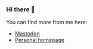 ### Hi there 👋

You can find more from me here:
- <a rel="me" href="https://norden.social/@ulfk">Mastodon</a>
- [Personal homepage](https://ulf-kuehnle.de)


<!--
**ulfk/ulfk** is a ✨ _special_ ✨ repository because its `README.md` (this file) appears on your GitHub profile.

Here are some ideas to get you started:

- 🔭 I’m currently working on ...
- 🌱 I’m currently learning ...
- 👯 I’m looking to collaborate on ...
- 🤔 I’m looking for help with ...
- 💬 Ask me about ...
- 📫 How to reach me: ...
- 😄 Pronouns: ...
- ⚡ Fun fact: ...
-->

